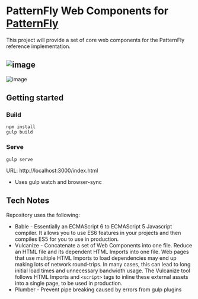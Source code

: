 # PatternFly Web Components for [PatternFly](https://www.patternfly.org)
This project will provide a set of core web components for the PatternFly reference implementation.

![image](https://cloud.githubusercontent.com/assets/12733153/19731570/d719d1d0-9b6b-11e6-8c70-2b93d1d60788.png)
---
![image](https://cloud.githubusercontent.com/assets/12733153/19732159/e0ee31cc-9b6d-11e6-9dfa-9e954ab611c2.png)

## Getting started
### Build
    npm install
    gulp build
### Serve
    gulp serve
URL: http://localhost:3000/index.html
* Uses gulp watch and browser-sync

## Tech Notes

Repository uses the following:

* Bable - Essentially an ECMAScript 6 to ECMAScript 5 Javascript compiler. It allows you to use ES6 features in your projects and then compiles ES5 for you to use in production.
* Vulcanize - Concatenate a set of Web Components into one file.  Reduce an HTML file and its dependent HTML Imports into one file.  Web pages that use multiple HTML Imports to load dependencies may end up making lots of network round-trips. In many cases, this can lead to long initial load times and unnecessary bandwidth usage. The Vulcanize tool follows HTML Imports and `<script>` tags to inline these external assets into a single page, to be used in production.
* Plumber - Prevent pipe breaking caused by errors from gulp plugins